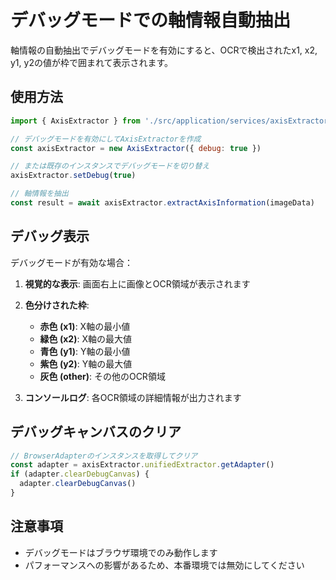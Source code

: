 # デバッグモードでの軸情報自動抽出

軸情報の自動抽出でデバッグモードを有効にすると、OCRで検出されたx1, x2, y1, y2の値が枠で囲まれて表示されます。

## 使用方法

```javascript
import { AxisExtractor } from './src/application/services/axisExtractor/axisExtractor'

// デバッグモードを有効にしてAxisExtractorを作成
const axisExtractor = new AxisExtractor({ debug: true })

// または既存のインスタンスでデバッグモードを切り替え
axisExtractor.setDebug(true)

// 軸情報を抽出
const result = await axisExtractor.extractAxisInformation(imageData)
```

## デバッグ表示

デバッグモードが有効な場合：

1. **視覚的な表示**: 画面右上に画像とOCR領域が表示されます
2. **色分けされた枠**:
   - **赤色 (x1)**: X軸の最小値
   - **緑色 (x2)**: X軸の最大値  
   - **青色 (y1)**: Y軸の最小値
   - **紫色 (y2)**: Y軸の最大値
   - **灰色 (other)**: その他のOCR領域

3. **コンソールログ**: 各OCR領域の詳細情報が出力されます

## デバッグキャンバスのクリア

```javascript
// BrowserAdapterのインスタンスを取得してクリア
const adapter = axisExtractor.unifiedExtractor.getAdapter()
if (adapter.clearDebugCanvas) {
  adapter.clearDebugCanvas()
}
```

## 注意事項

- デバッグモードはブラウザ環境でのみ動作します
- パフォーマンスへの影響があるため、本番環境では無効にしてください